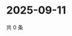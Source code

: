 # 2025-09-11

共 0 条

<!-- BEGIN ZHIHUQUESTIONS -->
<!-- 最后更新时间 Thu Sep 11 2025 18:11:45 GMT+0800 (China Standard Time) -->

<!-- END ZHIHUQUESTIONS -->
